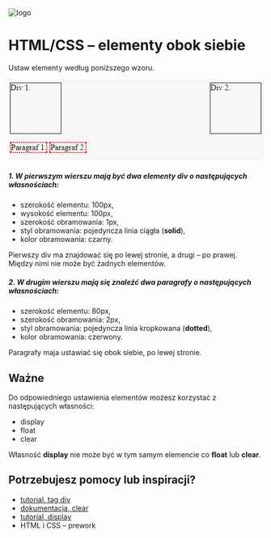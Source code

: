 <img alt="logo" src="http://coderslab.pl/svg/logo-coderslab.svg" width="400">

# HTML/CSS &ndash; elementy obok siebie

Ustaw elementy według poniższego wzoru.

![screen](images/elements.png)

##### 1. W pierwszym wierszu mają być dwa elementy **div** o następujących własnościach:
  * szerokość elementu: 100px,
  * wysokość elementu: 100px,
  * szerokość obramowania: 1px,
  * styl obramowania: pojedyncza linia ciągła (**solid**),
  * kolor obramowania: czarny.

  Pierwszy div ma znajdować się po lewej stronie, a drugi &ndash; po prawej.
Między nimi nie może być żadnych elementów.


##### 2. W drugim wierszu mają się znaleźć dwa paragrafy o następujących własnościach:
  * szerokość elementu: 80px,
  * szerokość obramowania: 2px,
  * styl obramowania: pojedyncza linia kropkowana (**dotted**),
  * kolor obramowania: czerwony.

Paragrafy maja ustawiać się obok siebie, po lewej stronie.

## Ważne
Do odpowiedniego ustawienia elementów możesz korzystać z następujących własności:
* display
* float
* clear

Własność **display** nie może być w tym samym elemencie co **float** lub **clear**.

## Potrzebujesz pomocy lub inspiracji?
* [tutorial, tag div](http://www.html-5-tutorial.com/div-tag.htm)
* [dokumentacja, clear](https://developer.mozilla.org/pl/docs/Web/CSS/clear)
* [tutorial,  display](http://css.webcodehelpers.com/2014/05/css-display-block-vs-inline-block-vs.html)
* HTML i CSS &ndash; prework
